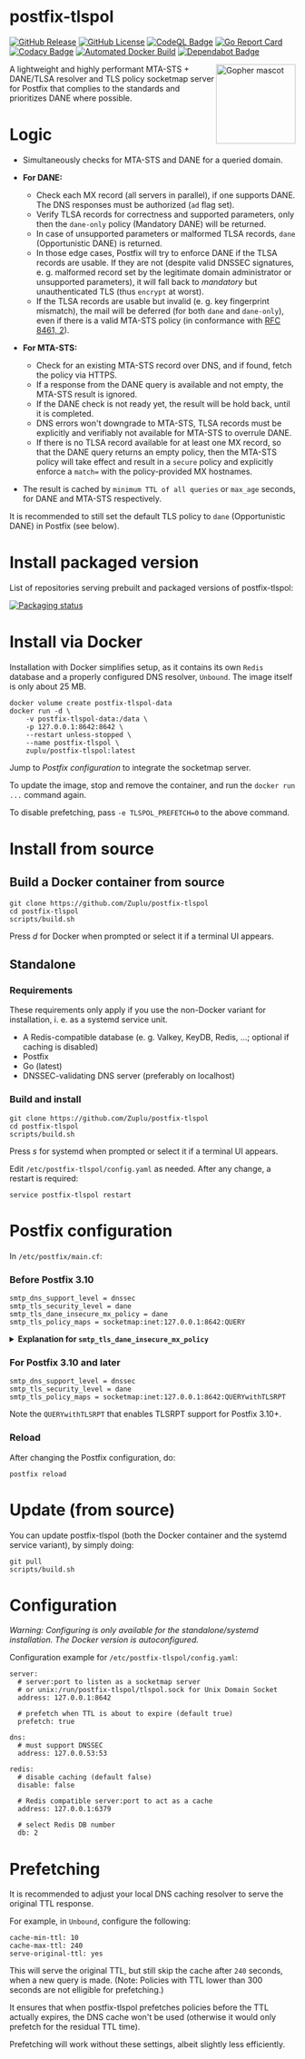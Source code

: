 # postfix-tlspol

[![GitHub Release](https://img.shields.io/github/v/release/Zuplu/postfix-tlspol)](https://github.com/Zuplu/postfix-tlspol/releases/latest) [![GitHub License](https://img.shields.io/github/license/Zuplu/postfix-tlspol)](https://github.com/Zuplu/postfix-tlspol/blob/main/LICENSE) [![CodeQL Badge](https://github.com/Zuplu/postfix-tlspol/actions/workflows/github-code-scanning/codeql/badge.svg)](https://github.com/Zuplu/postfix-tlspol/actions/workflows/github-code-scanning/codeql/) [![Go Report Card](https://goreportcard.com/badge/github.com/Zuplu/postfix-tlspol)](https://goreportcard.com/report/github.com/Zuplu/postfix-tlspol) [![Codacy Badge](https://app.codacy.com/project/badge/Grade/98f114fa07ac4daa89495e5248d4c76b)](https://app.codacy.com/gh/Zuplu/postfix-tlspol/dashboard?utm_source=gh&utm_medium=referral&utm_content=&utm_campaign=Badge_grade) [![Automated Docker Build](https://img.shields.io/github/actions/workflow/status/Zuplu/postfix-tlspol/build-docker.yaml?branch=main&event=push&logo=docker&logoColor=white&label=Docker&color=%232496ED)](https://hub.docker.com/r/zuplu/postfix-tlspol/tags) [![Dependabot Badge](https://img.shields.io/badge/dependabot-enabled-0366D6?logo=dependabot&logoColor=white)](https://github.com/Zuplu/postfix-tlspol/actions/workflows/dependabot/dependabot-updates)

[<img src="https://zuplu.com/mascot.svg?1" width="140em" align="right" alt="Gopher mascot" />](#)

A lightweight and highly performant MTA-STS + DANE/TLSA resolver and TLS policy socketmap server for Postfix that complies to the standards and prioritizes DANE where possible.

# Logic

- Simultaneously checks for MTA-STS and DANE for a queried domain.

- **For DANE:**
  - Check each MX record (all servers in parallel), if one supports DANE. The DNS responses must be authorized (`ad` flag set).
  - Verify TLSA records for correctness and supported parameters, only then the `dane-only` policy (Mandatory DANE) will be returned.
  - In case of unsupported parameters or malformed TLSA records, `dane` (Opportunistic DANE) is returned.
  - In those edge cases, Postfix will try to enforce DANE if the TLSA records are usable. If they are not (despite valid DNSSEC signatures, e. g. malformed record set by the legitimate domain administrator or unsupported parameters), it will fall back to *mandatory* but unauthenticated TLS (thus `encrypt` at worst).
  - If the TLSA records are usable but invalid (e. g. key fingerprint mismatch), the mail will be deferred (for both `dane` and `dane-only`), even if there is a valid MTA-STS policy (in conformance with [RFC 8461, 2](https://www.rfc-editor.org/rfc/rfc8461#section-2)).

- **For MTA-STS:**
  - Check for an existing MTA-STS record over DNS, and if found, fetch the policy via HTTPS.
  - If a response from the DANE query is available and not empty, the MTA-STS result is ignored.
  - If the DANE check is not ready yet, the result will be hold back, until it is completed.
  - DNS errors won't downgrade to MTA-STS, TLSA records must be explicitly and verifiably not available for MTA-STS to overrule DANE.
  - If there is no TLSA record available for at least one MX record, so that the DANE query returns an empty policy, then the MTA-STS policy will take effect and result in a `secure` policy and explicitly enforce a `match=` with the policy-provided MX hostnames.

- The result is cached by `minimum TTL of all queries` or `max_age` seconds, for DANE and MTA-STS respectively.

It is recommended to still set the default TLS policy to `dane` (Opportunistic DANE) in Postfix (see below).

# Install packaged version

List of repositories serving prebuilt and packaged versions of postfix-tlspol:

[![Packaging status](https://repology.org/badge/vertical-allrepos/postfix-tlspol.svg?exclude_sources=modules,site)](#)

# Install via Docker

Installation with Docker simplifies setup, as it contains its own `Redis` database and a properly configured DNS resolver, `Unbound`. The image itself is only about 25 MB.

```
docker volume create postfix-tlspol-data
docker run -d \
    -v postfix-tlspol-data:/data \
    -p 127.0.0.1:8642:8642 \
    --restart unless-stopped \
    --name postfix-tlspol \
    zuplu/postfix-tlspol:latest
```

Jump to *Postfix configuration* to integrate the socketmap server.

To update the image, stop and remove the container, and run the `docker run ...` command again.

To disable prefetching, pass `-e TLSPOL_PREFETCH=0` to the above command.

# Install from source

## Build a Docker container from source

```
git clone https://github.com/Zuplu/postfix-tlspol
cd postfix-tlspol
scripts/build.sh
```
Press _d_ for Docker when prompted or select it if a terminal UI appears.

## Standalone

### Requirements

These requirements only apply if you use the non-Docker variant for installation, i. e. as a systemd service unit.

- A Redis-compatible database (e. g. Valkey, KeyDB, Redis, ...; optional if caching is disabled)
- Postfix
- Go (latest)
- DNSSEC-validating DNS server (preferably on localhost)

### Build and install

```
git clone https://github.com/Zuplu/postfix-tlspol
cd postfix-tlspol
scripts/build.sh
```
Press _s_ for systemd when prompted or select it if a terminal UI appears.

Edit `/etc/postfix-tlspol/config.yaml` as needed. After any change, a restart is required:
```
service postfix-tlspol restart
```

# Postfix configuration

In `/etc/postfix/main.cf`:

### Before Postfix 3.10

```
smtp_dns_support_level = dnssec
smtp_tls_security_level = dane
smtp_tls_dane_insecure_mx_policy = dane
smtp_tls_policy_maps = socketmap:inet:127.0.0.1:8642:QUERY
```

<details>
  <summary><b>Explanation for <code>smtp_tls_dane_insecure_mx_policy</code></b></summary>

  This bug has been fixed in [Postfix stable release 3.10.0](https://www.postfix.org/announcements/postfix-3.10.0.html), as well as in [Postfix legacy releases 3.9.2, 3.8.8, 3.7.13, and 3.6.17](https://www.postfix.org/announcements/postfix-3.9.2.html) and all subsequent newer releases. *You do not need to manually set this, if you use one of these or more recent versions.*

  Explicitly setting <code>smtp_tls_dane_insecure_mx_policy</code> to <code>dane</code> is a workaround for a bug that only matters in case you change the recommended default <code>smtp_tls_security_level</code> to something different than <code>dane</code>.

  postfix-tlspol returns <code>dane</code> (opportunistic DANE) only for domains where <code>dane-only</code> (mandatory DANE) is not possible (because the MX lookup is unsigned, but the MX server itself supports DANE). Not setting this would render <code>dane</code> ineffective and only honor <code>dane-only</code>, if your <code>smtp_tls_security_level</code> is not <code>dane</code>. So even when postfix-tlspol explicitly requests opportunistic DANE for a domain, Postfix would ignore it before the fix.
</details>

### For Postfix 3.10 and later

```
smtp_dns_support_level = dnssec
smtp_tls_security_level = dane
smtp_tls_policy_maps = socketmap:inet:127.0.0.1:8642:QUERYwithTLSRPT
```

Note the `QUERYwithTLSRPT` that enables TLSRPT support for Postfix 3.10+.

### Reload

After changing the Postfix configuration, do:
```
postfix reload
```

# Update (from source)

You can update postfix-tlspol (both the Docker container and the systemd service variant), by simply doing:
```
git pull
scripts/build.sh
```

# Configuration

_*Warning:* Configuring is only available for the standalone/systemd installation. The Docker version is autoconfigured._

Configuration example for `/etc/postfix-tlspol/config.yaml`:
```
server:
  # server:port to listen as a socketmap server
  # or unix:/run/postfix-tlspol/tlspol.sock for Unix Domain Socket
  address: 127.0.0.1:8642

  # prefetch when TTL is about to expire (default true)
  prefetch: true

dns:
  # must support DNSSEC
  address: 127.0.0.53:53

redis:
  # disable caching (default false)
  disable: false

  # Redis compatible server:port to act as a cache
  address: 127.0.0.1:6379

  # select Redis DB number
  db: 2
```

# Prefetching

It is recommended to adjust your local DNS caching resolver to serve the original TTL response.

For example, in `Unbound`, configure the following:
```
cache-min-ttl: 10
cache-max-ttl: 240
serve-original-ttl: yes
```
This will serve the original TTL, but still skip the cache after `240` seconds, when a new query is made. (Note: Policies with TTL lower than 300 seconds are not elligible for prefetching.)

It ensures that when postfix-tlspol prefetches policies before the TTL actually expires, the DNS cache won't be used (otherwise it would only prefetch for the residual TTL time).

Prefetching will work without these settings, albeit slightly less efficiently.
